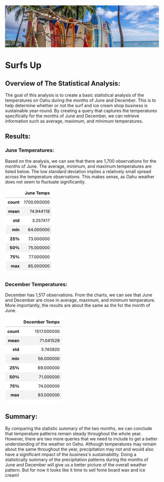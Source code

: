 ![surfs_up_results](/Resources/SurfsUp.png)

# Surfs Up

## Overview of The Statistical Analysis:
The goal of this analysis is to create a basic statistical analysis of the temperatures on Oahu during the months of June and December. This is to help determine whether or not the surf and ice cream shop business is sustainable year-round. By creating a query that captures the temperatures specifically for the months of June and December, we can retrieve information such as average, maximum, and minimum temperatures.

## Results:
### June Temperatures:
Based on the analysis, we can see that there are 1,700 observations for the months of June. The average, minimum, and maximum temperatures are listed below. The low standard deviation implies a relatively small spread across the temperature observations. This makes sense, as Oahu weather does not seem to fluctuate significantly.

![surfs_up_results](/Resources/June_Temps.png)

### December Temperatures:
December has 1,517 observations. From the charts, we can see that June and December are close in average, maximum, and minimum temperature. More importantly, the results are about the same as the for the month of June.

![surfs_up_results](/Resources/December_Temps.png)

## Summary:
By comparing the statistic summary of the two months, we can conclude that temperature patterns remain steady throughout the whole year. However, there are two more queries that we need to include to get a better understanding of the weather on Oahu. Although temperatures may remain about the same throughout the year, precipitation may not and would also have a significant impact of the business's sustainability. Doing a statistically summary of the precipitation patterns during the months of June and December will give us a better picture of the overall weather pattern. But for now it looks like it time to sell fome board wax and ice cream!
